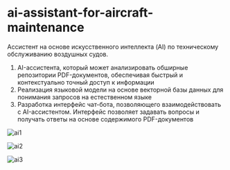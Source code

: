 # ai-assistant-for-aircraft-maintenance
Ассистент на основе искусственного интеллекта (AI) по техническому обслуживанию воздушных судов. 
1. AI-ассистента, который может анализировать обширные репозитории PDF-документов, обеспечивая быстрый и контекстуально точный доступ к информации
2. Реализация языковой модели на основе векторной базы данных для понимания запросов на естественном языке
3. Разработка интерфейс чат-бота, позволяющего взаимодействовать с AI-ассистентом. Интерфейс позволяет задавать вопросы и получать ответы на основе содержимого PDF-документов

![ai1](https://github.com/user-attachments/assets/0416e590-b3ff-405c-8490-9bfa754f07cc)

![ai2](https://github.com/user-attachments/assets/105d1a56-c317-474a-bca1-b0b706a93274)

![ai3](https://github.com/user-attachments/assets/f65aed2d-6a57-474b-934c-6959efa9c9e5)

